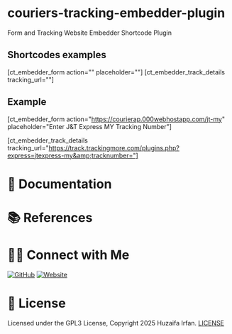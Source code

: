 # couriers-tracking-embedder-plugin

Form and Tracking Website Embedder Shortcode Plugin

## Shortcodes examples

[ct_embedder_form action=""  placeholder=""]
[ct_embedder_track_details tracking_url=""]

## Example

[ct_embedder_form action="https://courierap.000webhostapp.com/jt-my" placeholder="Enter J&amp;T Express MY Tracking Number"]

[ct_embedder_track_details tracking_url="https://track.trackingmore.com/plugins.php?express=jtexpress-my&amp;tracknumber="]

# 📝 Documentation

# 📚 References


# 🤝🏻 Connect with Me

[![GitHub](https://img.shields.io/badge/Github-%23222.svg?style=for-the-badge&logo=github&logoColor=white)](https://github.com/HuzaifaIrfan/)
[![Website](https://img.shields.io/badge/Website-%23222.svg?style=for-the-badge&logo=google-chrome&logoColor==%234285F4)](https://www.huzaifairfan.com)

# 📜 License

Licensed under the GPL3 License, Copyright 2025 Huzaifa Irfan. [LICENSE](LICENSE)
